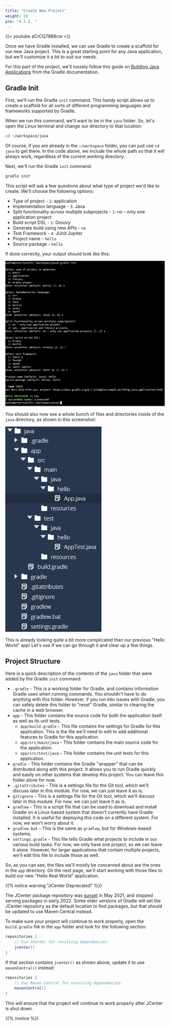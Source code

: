 ```yaml
---
title: "Create New Project"
weight: 20
pre: "4.J.2. "
---
```


{{< youtube aCrCQ78B8cw  >}}

Once we have Gradle installed, we can use Gradle to create a scaffold for our new Java project. This is a great starting point for any Java application, but we'll customize it a bit to suit our needs.

For this part of the project, we'll loosely follow this guide on [Building Java Applications](https://docs.gradle.org/current/samples/sample_building_java_applications.html) from the Gradle documentation.

## Gradle Init

First, we'll run the Gradle `init` command. This handy script allows us to create a scaffold for all sorts of different programming languages and frameworks supported by Gradle.

When we run this command, we'll want to be in the `java` folder. So, let's open the Linux terminal and change our directory to that location:

```bash
cd ~/workspace/java
```

Of course, if you are already in the `~/workspace` folder, you can just use `cd java` to get there. In the code above, we include the whole path so that it will always work, regardless of the current working directory. 

Next, we'll run the Gradle `init` command:

```bash
gradle init
```

This script will ask a few questions about what type of project we'd like to create. We'll choose the following options:

* Type of project - `2`: application
* Implementation language - `3`: Java
* Split functionality across multiple subprojects - `1`: no - only one application project
* Build script DSL - `1`: Groovy
* Generate build using new APIs - `no`
* Test Framework - `4`: JUnit Jupiter
* Project name - `hello`
* Source package - `hello`

If done correctly, your output should look like this:

![Gradle Init Output](/images/e1/9gradleinit.png)

You should also now see a whole bunch of files and directories inside of the `java` directory, as shown in this screenshot:

![Gradle Init Structure](/images/e1/9gradleinitfolder.png)

This is already looking quite a bit more complicated than our previous "Hello World" app! Let's see if we can go through it and clear up a few things. 

## Project Structure

Here is a quick description of the contents of the `java` folder that were added by the Gradle `init` command:

* `.gradle` - This is a working folder for Gradle, and contains information Gradle uses when running commands. You shouldn't have to do anything with this folder. However, if you run into issues with Gradle, you can safely delete this folder to "reset" Gradle, similar to clearing the cache in a web browser. 
* `app` - This folder contains the source code for both the application itself as well as its unit tests.
  * `app/build.gradle` - This file contains the settings for Gradle for this application. This is the file we'll need to edit to add additional features to Gradle for this application.
  * `app/src/main/java` - This folder contains the main source code for the application.
  * `app/src/test/java` - This folder contains the unit tests for this application.
* `gradle` - This folder contains the Gradle "wrapper" that can be distributed along with this project. It allows you to run Gradle quickly and easily on other systems that develop this project. You can leave this folder alone for now.
* `.gitattributes` - This is a settings file for the Git tool, which we'll discuss later in this module. For now, we can just leave it as is.
* `gitignore` - This is a settings file for the Git tool, which we'll discuss later in this module. For now, we can just leave it as is.
* `gradlew` - This is a script file that can be used to download and install Gradle on a Linux-based system that doesn't currently have Gradle installed. It is useful for deploying this code on a different system. For now, we won't worry about it.
* `gradlew.bat` - This is the same as `gradlew`, but for Windows-based systems.
* `settings.gradle` - This file tells Gradle what projects to include in our various build tasks. For now, we only have one project, so we can leave it alone. However, for larger applications that contain multiple projects, we'll edit this file to include those as well. 

So, as you can see, the files we'll mostly be concerned about are the ones in the `app` directory. On the next page, we'll start working with those files to build our new "Hello Real World" application.

{{% notice warning "JCenter Deprecated" %}}

The JCenter package repository was [sunset](https://jfrog.com/blog/into-the-sunset-bintray-jcenter-gocenter-and-chartcenter/) in May 2021, and stopped serving packages in early 2022. Some older versions of Gradle will set the JCenter repository as the default location to find packages, but that should be updated to use Maven Central instead.

To make sure your project will continue to work properly, open the `build.gradle` file in the `app` folder and look for the following section:

```groovy
repositories {
    // Use JCenter for resolving dependencies.
    jcenter()
}
```

If that section contains `jcenter()` as shown above, update it to use `mavenCentral()` instead:

```groovy
repositories {
    // Use Maven Central for resolving dependencies.
    mavenCentral()
}
```

This will ensure that the project will continue to work properly after JCenter is shut down.

{{% /notice %}}

